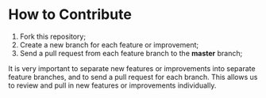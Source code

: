 # How to Contribute

1. Fork this repository;
2. Create a new branch for each feature or improvement;
3. Send a pull request from each feature branch to the **master** branch;

It is very important to separate new features or improvements into separate feature branches, and to send a
pull request for each branch. This allows us to review and pull in new features or improvements individually.
